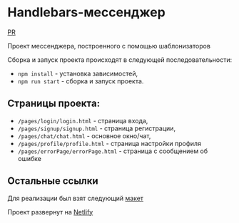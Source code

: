 # Handlebars-мессенджер

[PR](https://github.com/Muhozhukov/middle.messenger.praktikum.yandex/pull/2)

Проект мессенджера, построенного с помощью шаблонизаторов

Сборка и запуск проекта происходят в следующей последовательности:

- `npm install` - установка зависимостей,
- `npm run start` - сборка и запуск проекта.

## Страницы проекта:

- `/pages/login/login.html` - страница входа,
- `/pages/signup/signup.html` - страница регистрации,
- `/pages/chat/chat.html` - основное окно/чат,
- `/pages/profile/profile.html` - cтраница настройки профиля
- `/pages/errorPage/errorPage.html` - cтраница с сообщением об ошибке

## Остальные ссылки

Для реализации был взят следующий [макет](https://www.figma.com/file/jF5fFFzgGOxQeB4CmKWTiE/Chat_external_link?node-id=0%3A1)

Проект развернут на [Netlify](https://effortless-stroopwafel-c840f2.netlify.app/)

